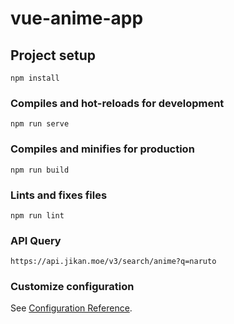 # vue-anime-app

## Project setup
```
npm install
```

### Compiles and hot-reloads for development
```
npm run serve
```

### Compiles and minifies for production
```
npm run build
```

### Lints and fixes files
```
npm run lint
```

### API Query
```
https://api.jikan.moe/v3/search/anime?q=naruto

```



### Customize configuration
See [Configuration Reference](https://cli.vuejs.org/config/).
